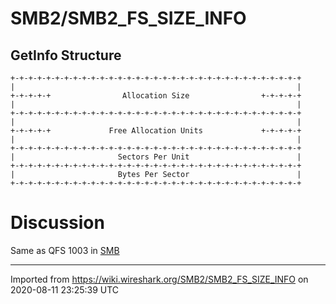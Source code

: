 # SMB2/SMB2\_FS\_SIZE\_INFO

## GetInfo Structure

    +-+-+-+-+-+-+-+-+-+-+-+-+-+-+-+-+-+-+-+-+-+-+-+-+-+-+-+-+-+-+-+-+
    |                                                               |
    +-+-+-+-+                Allocation Size                +-+-+-+-+
    |                                                               |
    +-+-+-+-+-+-+-+-+-+-+-+-+-+-+-+-+-+-+-+-+-+-+-+-+-+-+-+-+-+-+-+-+
    |                                                               |
    +-+-+-+-+             Free Allocation Units             +-+-+-+-+
    |                                                               |
    +-+-+-+-+-+-+-+-+-+-+-+-+-+-+-+-+-+-+-+-+-+-+-+-+-+-+-+-+-+-+-+-+
    |                       Sectors Per Unit                        |
    +-+-+-+-+-+-+-+-+-+-+-+-+-+-+-+-+-+-+-+-+-+-+-+-+-+-+-+-+-+-+-+-+
    |                       Bytes Per Sector                        |
    +-+-+-+-+-+-+-+-+-+-+-+-+-+-+-+-+-+-+-+-+-+-+-+-+-+-+-+-+-+-+-+-+

# Discussion

Same as QFS 1003 in [SMB](/SMB)

---

Imported from https://wiki.wireshark.org/SMB2/SMB2_FS_SIZE_INFO on 2020-08-11 23:25:39 UTC
